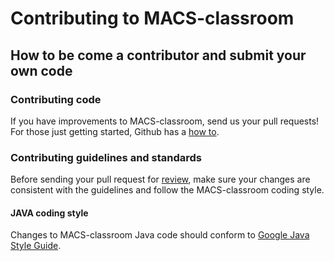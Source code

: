 
# Contributing to MACS-classroom

## How to be come a contributor and submit your own code

### Contributing code

If you have improvements to MACS-classroom, send us your pull requests! For those
just getting started, Github has a [how to](https://help.github.com/articles/using-pull-requests/).

### Contributing guidelines and standards

Before sending your pull request for
[review](https://github.com/ilakli/MACS-classroom/pulls),
make sure your changes are consistent with the guidelines and follow the
MACS-classroom coding style.

#### JAVA coding style

Changes to MACS-classroom Java code should conform to 
[Google Java Style Guide](https://google.github.io/styleguide/javaguide.html).

